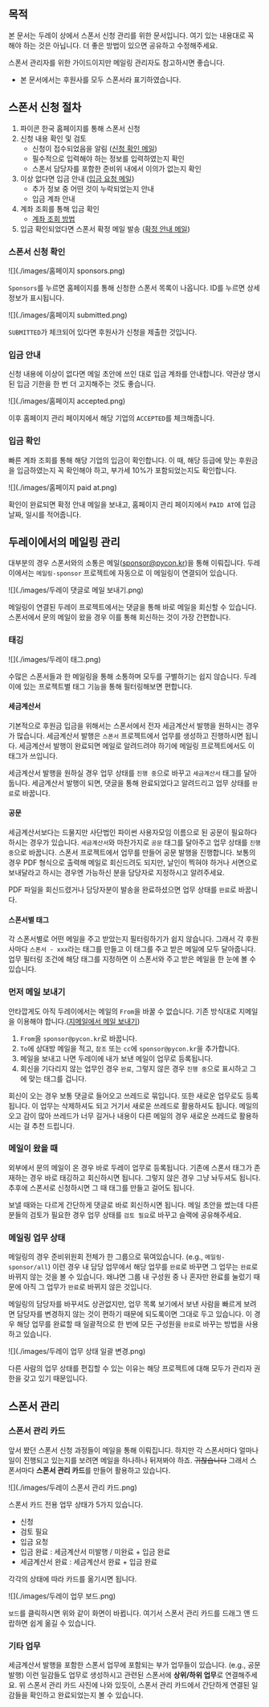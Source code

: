 ## 목적

본 문서는 두레이 상에서 스폰서 신청 관리를 위한 문서입니다. 여기 있는 내용대로 꼭 해야 하는 것은 아닙니다. 더 좋은 방법이 있으면 공유하고 수정해주세요.

스폰서 관리자를 위한 가이드이지만 메일링 관리자도 참고하시면 좋습니다.

* 본 문서에서는 후원사를 모두 스폰서라 표기하였습니다.

## 스폰서 신청 절차

1. 파이콘 한국 홈페이지를 통해 스폰서 신청
2. 신청 내용 확인 및 검토
   - 신청이 접수되었음을 알림 ([신청 확인 메일](<https://docs.google.com/document/d/1GmEgnfPCAyjm1lAIRh_JjYiOE2IhiTjFj-0Zb6uv1NY/edit#>))
   - 필수적으로 입력해야 하는 정보를 입력하였는지 확인
   - 스폰서 담당자를 포함한 준비위 내에서 이의가 없는지 확인
3. 이상 없다면 입금 안내 ([입금 요청 메일](<https://docs.google.com/document/d/1ZgnaEhKJYsz9RqYTRWLMoWTXnJRps4JCssq4caBBlfo/edit#>))
   - 추가 정보 중 어떤 것이 누락되었는지 안내
   - 입금 계좌 안내
4. 계좌 조회를 통해 입금 확인
   - [계좌 조회 방법](<https://docs.google.com/document/d/13GRI2bHSz2AqLCYK9S2-Uuhp7r_3chuqGxb0-DPm9zU/edit>)
5. 입금 확인되었다면 스폰서 확정 메일 발송 ([확정 안내 메일](<https://docs.google.com/document/d/1CiJFbXmsHA0ygKJLdMFlFLFWjZzFEWb3vZ9O8nKO4TQ/edit#>))

### 스폰서 신청 확인

![](./images/홈페이지 sponsors.png)

`Sponsors`를 누르면 홈페이지를 통해 신청한 스폰서 목록이 나옵니다. ID를 누르면 상세 정보가 표시됩니다. 

![](./images/홈페이지 submitted.png)

`SUBMITTED`가 체크되어 있다면 후원사가 신청을 제출한 것입니다.

### 입금 안내

신청 내용에 이상이 없다면 메일 초안에 쓰인 대로 입금 계좌를 안내합니다. 약관상 명시된 입금 기한을 한 번 더 고지해주는 것도 좋습니다.

![](./images/홈페이지 accepted.png)

이후 홈페이지 관리 페이지에서 해당 기업의 `ACCEPTED`를 체크해줍니다.

### 입금 확인

빠른 계좌 조회를 통해 해당 기업의 입금이 확인합니다. 이 때, 해당 등급에 맞는 후원금을 입금하였는지 꼭 확인해야 하고, 부가세 10%가 포함되었는지도 확인합니다.

![](./images/홈페이지 paid at.png)

확인이 완료되면 확정 안내 메일을 보내고, 홈페이지 관리 페이지에서 `PAID AT`에 입금 날짜, 일시를 적어줍니다.

## 두레이에서의 메일링 관리

대부분의 경우 스폰서와의 소통은 메일(sponsor@pycon.kr)을 통해 이뤄집니다. 두레이에서는 `메일링-sponsor` 프로젝트에 자동으로 이 메일링이 연결되어 있습니다.

![](./images/두레이 댓글로 메일 보내기.png)

메일링이 연결된 두레이 프로젝트에서는 댓글을 통해 바로 메일을 회신할 수 있습니다. 스폰서에서 문의 메일이 왔을 경우 이를 통해 회신하는 것이 가장 간편합니다.

### 태깅

![](./images/두레이 태그.png)

수많은 스폰서들과 한 메일링을 통해 소통하며 모두를 구별하기는 쉽지 않습니다. 두레이에 있는 프로젝트별 태그 기능을 통해 필터링해보면 편합니다.

#### 세금계산서

기본적으로 후원금 입금을 위해서는 스폰서에서 전자 세금계산서 발행을 원하시는 경우가 많습니다. 세금계산서 발행은 `스폰서` 프로젝트에서 업무를 생성하고 진행하시면 됩니다. 세금계산서 발행이 완료되면 메일로 알려드려야 하기에 메일링 프로젝트에서도 이 태그가 쓰입니다.

세금계산서 발행을 원하실 경우 업무 상태를 `진행 중`으로 바꾸고 `세금계산서` 태그를 달아둡니다. 세금계산서 발행이 되면, 댓글을 통해 완료되었다고 알려드리고 업무 상태를 `완료`로 바꿉니다.

#### 공문

세금계산서보다는 드물지만 사단법인 파이썬 사용자모임 이름으로 된 공문이 필요하다 하시는 경우가 있습니다. `세금계산서`와 마찬가지로 `공문` 태그를 달아주고 업무 상태를 `진행 중`으로 바꿉니다. 스폰서 프로젝트에서 업무를 만들어 공문 발행을 진행합니다. 보통의 경우 PDF 형식으로 출력해 메일로 회신드려도 되지만, 날인이 찍혀야 하거나 서면으로 보내달라고 하시는 경우엔 가능하신 분을 담당자로 지정하시고 알려주세요.

PDF 파일을 회신드렸거나 담당자분이 발송을 완료하셨으면 업무 상태를 `완료`로 바꿉니다.

#### 스폰서별 태그

각 스폰서별로 어떤 메일을 주고 받았는지 필터링하기가 쉽지 않습니다. 그래서 각 후원사마다 `스폰서 - xxx`라는 태그를 만들고 이 태그를 주고 받은 메일에 모두 달아줍니다. 업무 필터링 조건에 해당 태그를 지정하면 이 스폰서와 주고 받은 메일을 한 눈에 볼 수 있습니다.

### 먼저 메일 보내기

안타깝게도 아직 두레이에서는 메일의 `From`을 바꿀 수 없습니다. 기존 방식대로 지메일을 이용해야 합니다.([지메일에서 메일 보내기](./03-mailing-rule.md))

1. `From`을 `sponsor@pycon.kr`로 바꿉니다.
2. `To`에 상대방 메일을 적고, `참조` 또는 `cc`에 `sponsor@pycon.kr`을 추가합니다.
3. 메일을 보내고 나면 두레이에 내가 보낸 메일이 업무로 등록됩니다.
4. 회신을 기다리지 않는 업무인 경우 `완료`, 그렇지 않은 경우 `진행 중`으로 표시하고 그에 맞는 태그를 겁니다.

회신이 오는 경우 보통 댓글로 들어오고 쓰레드로 묶입니다. 또한 새로운 업무로도 등록됩니다. 이 업무는 삭제하셔도 되고 거기서 새로운 쓰레드로 활용하셔도 됩니다. 메일의 오고 감이 많아 쓰레드가 너무 길거나 내용이 다른 메일의 경우 새로운 쓰레드로 활용하시는 걸 추천 드립니다.

### 메일이 왔을 때

외부에서 문의 메일이 온 경우 바로 두레이 업무로 등록됩니다. 기존에 스폰서 태그가 존재하는 경우 바로 태깅하고 회신하시면 됩니다. 그렇지 않은 경우 그냥 놔두셔도 됩니다. 추후에 스폰서로 신청하시면 그 때 태그를 만들고 걸어도 됩니다.

보낼 때와는 다르게 간단하게 댓글로 바로 회신하시면 됩니다. 메일 초안을 썼는데 다른 분들의 검토가 필요한 경우 업무 상태를 `검토 필요`로 바꾸고 슬랙에 공유해주세요.

### 메일링 업무 상태

메일링의 경우 준비위원회 전체가 한 그룹으로 묶여있습니다. (e.g., `메일링-sponsor/all`) 이런 경우 내 담당 업무에서 해당 업무를 `완료`로 바꾸면 그 업무는 `완료`로 바뀌지 않는 것을 볼 수 있습니다. 왜냐면 그룹 내 구성원 중 나 혼자만 완료를 눌렀기 때문에 아직 그 업무가 `완료`로 바뀌지 않은 것입니다.

메일링의 담당자를 바꾸셔도 상관없지만, 업무 목록 보기에서 보낸 사람을 빠르게 보려면 담당자를 변경하지 않는 것이 편하기 때문에 되도록이면 그대로 두고 있습니다. 이 경우 해당 업무를 완료할 때 일괄적으로 한 번에 모든 구성원을 `완료`로 바꾸는 방법을 사용하고 있습니다.

![](./images/두레이 업무 상태 일괄 변경.png)

다른 사람의 업무 상태를 편집할 수 있는 이유는 해당 프로젝트에 대해 모두가 관리자 권한을 갖고 있기 때문입니다.

## 스폰서 관리

### 스폰서 관리 카드

앞서 봤던 스폰서 신청 과정들이 메일을 통해 이뤄집니다. 하지만 각 스폰서마다 얼마나 일이 진행되고 있는지를 보려면 메일을 하나하나 뒤져봐야 하죠. ~~귀찮습니다~~ 그래서 스폰서마다 **스폰서 관리 카드**를 만들어 활용하고 있습니다.

![](./images/두레이 스폰서 관리 카드.png)

스폰서 카드 전용 업무 상태가 5가지 있습니다.

- 신청
- 검토 필요
- 입금 요청
- 입금 완료 : 세금계산서 미발행 / 미완료 + 입금 완료
- 세금계산서 완료 : 세금계산서 완료 + 입금 완료

각각의 상태에 따라 카드를 옮기시면 됩니다.

![](./images/두레이 업무 보드.png)

`보드`를 클릭하시면 위와 같이 화면이 바뀝니다. 여기서 스폰서 관리 카드를 드래그 앤 드랍하면 쉽게 옮길 수 있습니다.

### 기타 업무

세금계산서 발행을 포함한 스폰서 업무에 포함되는 부가 업무들이 있습니다. (e.g., 공문 발행) 이런 일감들도 업무로 생성하시고 관련된 스폰서에 **상위/하위 업무**로 연결해주세요. 위 스폰서 관리 카드 사진에 나와 있듯이, 스폰서 관리 카드에서 간단하게 연결된 일감들을 확인하고 완료되었는지 볼 수 있습니다.
